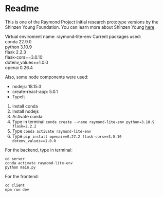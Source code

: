 # Readme

This is one of the Raymond Project initial research prototype versions by the Shinzen Young Foundation. You can learn more about Shinzen Young [here](https://unifiedmindfulness.com/team/shinzen-young-2/).

Virtual enviroment name: raymond-lite-env
Current packages used: \
conda   22.9.0 \
python  3.10.9 \
flask   2.2.3 \
flask-cors==3.0.10 \
dotenv_values==1.0.0 \
openai  0.26.4

Also, some node components were used:

- nodejs: 18.15.0
- create-react-app: 5.0.1
- TypeIt

1) Install conda
2) Install nodejs
3) Activate conda
4) Type in terminal `conda create --name raymond-lite-env python=3.10.9 flask=2.2.2`
5) Type `conda activate raymond-lite-env`
6) Type `pip install openai==0.27.2 flask-cors==3.0.10 dotenv_values==1.0.0`

For the backend, type in terminal:

```
cd server
conda activate raymond-lite-env
python main.py
```

For the frontend:

```
cd client
npm run dev
```
